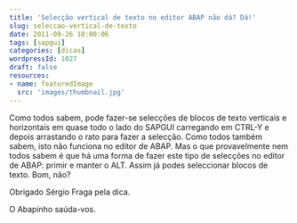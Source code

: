 ```yaml
---
title: 'Selecção vertical de texto no editor ABAP não dá? Dá!'
slug: seleccao-vertical-de-texto
date: 2011-09-26 10:00:06
tags: [sapgui]
categories: [dicas]
wordpressId: 1027
draft: false
resources:
- name: featuredImage
  src: 'images/thumbnail.jpg'
---
```

Como todos sabem, pode fazer-se selecções de blocos de texto verticais e horizontais em quase todo o lado do SAPGUI carregando em CTRL-Y e depois arrastando o rato para fazer a selecção. Como todos também sabem, isto não funciona no editor de ABAP. Mas o que provavelmente nem todos sabem é que há uma forma de fazer este tipo de selecções no editor de ABAP: primir e manter o ALT. Assim já podes seleccionar blocos de texto. Bom, não?

Obrigado Sérgio Fraga pela dica.

O Abapinho saúda-vos.
